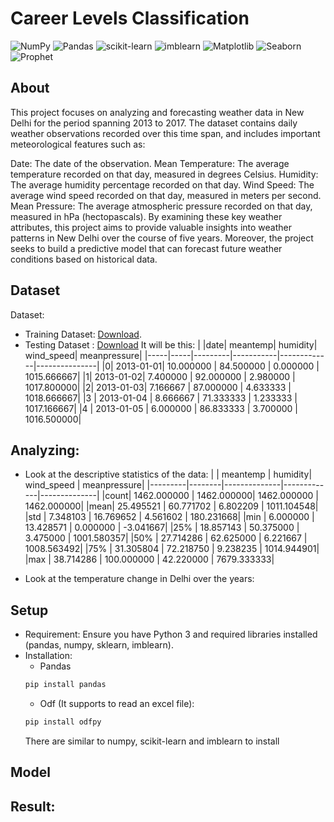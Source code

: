 # Career Levels Classification
![NumPy](https://img.shields.io/badge/numpy-%23013243.svg?style=for-the-badge&logo=numpy&logoColor=white)
![Pandas](https://img.shields.io/badge/pandas-%23150458.svg?style=for-the-badge&logo=pandas&logoColor=white)
![scikit-learn](https://img.shields.io/badge/scikit--learn-%23F7931E.svg?style=for-the-badge&logo=scikit-learn&logoColor=white)
![imblearn](https://img.shields.io/badge/imblearn-green?style=for-the-badge&logo=imblearn&logoColor=white)
![Matplotlib](https://img.shields.io/badge/matplotlib-%233A4CAA.svg?style=for-the-badge&logo=matplotlib&logoColor=white)
![Seaborn](https://img.shields.io/badge/seaborn-%2302B6D6.svg?style=for-the-badge&logo=seaborn&logoColor=white)
![Prophet](https://img.shields.io/badge/prophet-%234591A6.svg?style=for-the-badge&logo=prophet&logoColor=white)

## About

This project focuses on analyzing and forecasting weather data in New Delhi for the period spanning 2013 to 2017. The dataset contains daily weather observations recorded over this time span, and includes important meteorological features such as:

Date: The date of the observation.
Mean Temperature: The average temperature recorded on that day, measured in degrees Celsius.
Humidity: The average humidity percentage recorded on that day.
Wind Speed: The average wind speed recorded on that day, measured in meters per second.
Mean Pressure: The average atmospheric pressure recorded on that day, measured in hPa (hectopascals).
By examining these key weather attributes, this project aims to provide valuable insights into weather patterns in New Delhi over the course of five years. Moreover, the project seeks to build a predictive model that can forecast future weather conditions based on historical data.

## Dataset
Dataset: 
* Training Dataset: [Download](https://github.com/tranvietcuong03/weather_forecasting/blob/master/DailyDelhiClimateTrain.csv).
* Testing Dataset : [Download](https://github.com/tranvietcuong03/weather_forecasting/blob/master/DailyDelhiClimateTest.csv)
It will be this: 
|     |date|   meantemp|   humidity|  wind_speed|  meanpressure|
|-----|-----|---------|-----------|-------------|---------------|
|0|  2013-01-01|  10.000000 | 84.500000  |  0.000000  | 1015.666667|
|1|  2013-01-02|   7.400000 | 92.000000  |  2.980000  | 1017.800000|
|2|  2013-01-03|   7.166667 | 87.000000  |  4.633333 |  1018.666667|
|3 | 2013-01-04 |  8.666667 | 71.333333  |  1.233333 |  1017.166667|
|4 | 2013-01-05 |  6.000000 | 86.833333  | 3.700000  | 1016.500000|

## Analyzing:
* Look at the descriptive statistics of the data:
|        | meantemp |    humidity|   wind_speed | meanpressure|
|---------|--------|--------------|-------------|--------------|
|count|  1462.000000 | 1462.000000|  1462.000000 |  1462.000000|
|mean|     25.495521  |  60.771702 |    6.802209  | 1011.104548|
|std |      7.348103  |  16.769652  |   4.561602  |  180.231668|
|min  |     6.000000  |  13.428571  |   0.000000 |    -3.041667|
|25%  |    18.857143  |  50.375000 |    3.475000 |  1001.580357|
|50%  |    27.714286  |  62.625000  |   6.221667 |  1008.563492|
|75%   |   31.305804  |  72.218750  |   9.238235 |  1014.944901|
|max   |   38.714286  | 100.000000 |   42.220000 |  7679.333333|

* Look at the temperature change in Delhi over the years:


## Setup
- Requirement: Ensure you have Python 3 and required libraries installed (pandas, numpy, sklearn, imblearn).
- Installation:
  * Pandas
  ```sh
  pip install pandas
  ```
   * Odf (It supports to read an excel file):
  ```sh
  pip install odfpy
  ```
  There are similar to numpy, scikit-learn and imblearn to install
  
## Model




## Result:

